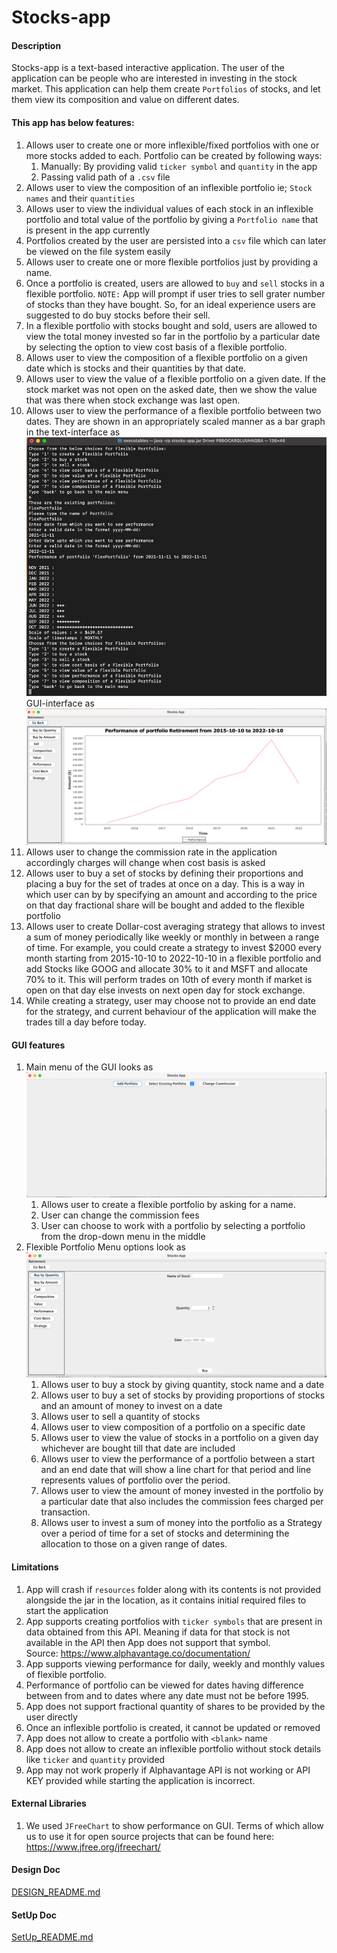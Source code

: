 # Stocks-app

#### Description

Stocks-app is a text-based interactive application. The user of the application can be people who
are interested in investing in the stock market. This application can help them create `Portfolios`
of stocks, and let them view its composition and value on different dates.

#### This app has below features:

1. Allows user to create one or more inflexible/fixed portfolios with one or more stocks added to
   each. Portfolio can
   be created by following ways:
    1. Manually: By providing valid `ticker symbol` and `quantity` in the app
    2. Passing valid path of a `.csv` file
2. Allows user to view the composition of an inflexible portfolio ie; `Stock names` and
   their `quantities`
3. Allows user to view the individual values of each stock in an inflexible portfolio and total
   value of the
   portfolio by giving a `Portfolio name` that is present in the app currently
4. Portfolios created by the user are persisted into a `csv` file which can later be viewed on the
   file system easily
5. Allows user to create one or more flexible portfolios just by providing a name.
6. Once a portfolio is created, users are allowed to `buy` and `sell` stocks in a flexible
   portfolio. `NOTE:` App will prompt if user tries to sell grater number of stocks than they have
   bought. So, for an ideal experience users are suggested to do buy stocks before their sell.
7. In a flexible portfolio with stocks bought and sold, users are allowed to view the total money
   invested so far in the portfolio by a particular date by selecting the option to view cost basis
   of a flexible portfolio.
8. Allows user to view the composition of a flexible portfolio on a given date which is stocks
   and their quantities by that date.
9. Allows user to view the value of a flexible portfolio on a given date. If the stock market was
   not open on the asked date, then we show the value that was there when stock exchange was last
   open.
10. Allows user to view the performance of a flexible portfolio between two dates. They are shown in
    an appropriately scaled manner as a bar graph in the text-interface as
    </br> ![img.png](res/screenshots/performance.png)<br/> GUI-interface as
    <br/>![img.png](res/screenshots/gui-perf.png)
11. Allows user to change the commission rate in the application accordingly charges will change
    when cost basis is asked
12. Allows user to buy a set of stocks by defining their proportions and placing a buy for the set
    of trades at once on a day. This is a way in which user can by by specifying an amount and
    according to the price on that day fractional share will be bought and added to the flexible
    portfolio
13. Allows user to create Dollar-cost averaging strategy that allows to invest a sum of money
    periodically like weekly or monthly in between a range of time. For example, you could create a
    strategy to invest $2000 every month starting from 2015-10-10 to 2022-10-10 in a flexible
    portfolio and add Stocks like GOOG and allocate 30% to it and MSFT and allocate 70% to it. This
    will perform trades on 10th of every month if market is open on that day else invests on next
    open day for stock exchange.
14. While creating a strategy, user may choose not to provide an end date for the strategy, and
    current behaviour of the application will make the trades till a day before today.

#### GUI features

1. Main menu of the GUI looks as <br/> ![img.png](res/screenshots/mainmenu.png)
    1. Allows user to create a flexible portfolio by asking for a name.
    2. User can change the commission fees
    3. User can choose to work with a portfolio by selecting a portfolio from the drop-down menu in
       the middle
2. Flexible Portfolio Menu options look as <br/> ![img_1.png](res/screenshots/portfoliomenu.png)
    1. Allows user to buy a stock by giving quantity, stock name and a date
    2. Allows user to buy a set of stocks by providing proportions of stocks and an amount of money
       to invest on a date
    3. Allows user to sell a quantity of stocks
    4. Allows user to view composition of a portfolio on a specific date
    5. Allows user to view the value of stocks in a portfolio on a given day whichever are bought
       till that date are included
    6. Allows user to view the performance of a portfolio between a start and an end date that will
       show a line chart for that period and line represents values of portfolio over the period.
    7. Allows user to view the amount of money invested in the portfolio by a particular date that
       also includes the commission fees charged per transaction.
    8. Allows user to invest a sum of money into the portfolio as a Strategy over a period of time
       for a set of stocks and determining the allocation to those on a given range of dates.

#### Limitations

1. App will crash if `resources` folder along with its contents is not provided alongside the jar in
   the location, as it contains initial required files to start the application
2. App supports creating portfolios with `ticker symbols` that are present in data obtained from
   this API. Meaning if data for that stock is not available in the API then App does not support
   that symbol. <br/>
   Source: https://www.alphavantage.co/documentation/
3. App supports viewing performance for daily, weekly and monthly values of flexible portfolio.
3. Performance of portfolio can be viewed for dates having difference between from and to dates
   where any date must not be before 1995.
4. App does not support fractional quantity of shares to be provided by the user directly
5. Once an inflexible portfolio is created, it cannot be updated or removed
6. App does not allow to create a portfolio with `<blank>` name
7. App does not allow to create an inflexible portfolio without stock details like `ticker`
   and `quantity`
   provided
8. App may not work properly if Alphavantage API is not working or API KEY provided while starting
   the application is incorrect.

#### External Libraries

1. We used `JFreeChart` to show performance on GUI. Terms of which allow us to use it for open
   source projects that can be found here: https://www.jfree.org/jfreechart/

#### Design Doc

[DESIGN_README.md](res/DESIGN_README.md)

#### SetUp Doc

[SetUp_README.md](res/SETUP_README.md)
